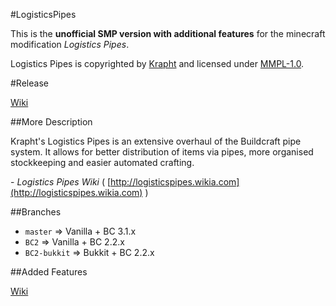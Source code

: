 #LogisticsPipes

This is the **unofficial SMP version with additional features** for the minecraft modification *Logistics Pipes*.

Logistics Pipes is copyrighted by [Krapht](https://github.com/Krapht "Krapht GitHub profile") and licensed under [MMPL-1.0](http://www.mod-buildcraft.com/MMPL-1.0.txt "Link to the license").

#Release

[Wiki](https://github.com/RS485/LogisticsPipes/wiki/Download)

##More Description

Krapht's Logistics Pipes is an extensive overhaul of the Buildcraft pipe system. It allows for better distribution of items via pipes, more organised stockkeeping and easier automated crafting.

\- *Logistics Pipes Wiki* ( [http://logisticspipes.wikia.com](http://logisticspipes.wikia.com) )

##Branches

- `master` => Vanilla + BC 3.1.x
- `BC2` => Vanilla + BC 2.2.x
- `BC2-bukkit` => Bukkit + BC 2.2.x

##Added Features

[Wiki](https://github.com/RS485/LogisticsPipes/wiki/Added-Features)
